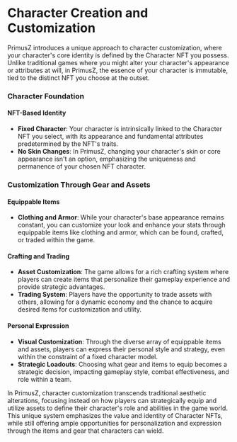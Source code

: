 # Character Creation and Customization

PrimusZ introduces a unique approach to character customization, where your character's core identity is defined by the Character NFT you possess. Unlike traditional games where you might alter your character's appearance or attributes at will, in PrimusZ, the essence of your character is immutable, tied to the distinct NFT you choose at the outset.

### Character Foundation

#### NFT-Based Identity

* **Fixed Character**: Your character is intrinsically linked to the Character NFT you select, with its appearance and fundamental attributes predetermined by the NFT's traits.
* **No Skin Changes**: In PrimusZ, changing your character's skin or core appearance isn't an option, emphasizing the uniqueness and permanence of your chosen NFT character.

### Customization Through Gear and Assets

#### Equippable Items

* **Clothing and Armor**: While your character's base appearance remains constant, you can customize your look and enhance your stats through equippable items like clothing and armor, which can be found, crafted, or traded within the game.

#### Crafting and Trading

* **Asset Customization**: The game allows for a rich crafting system where players can create items that personalize their gameplay experience and provide strategic advantages.
* **Trading System**: Players have the opportunity to trade assets with others, allowing for a dynamic economy and the chance to acquire desired items for customization and utility.

#### Personal Expression

* **Visual Customization**: Through the diverse array of equippable items and assets, players can express their personal style and strategy, even within the constraint of a fixed character model.
* **Strategic Loadouts**: Choosing what gear and items to equip becomes a strategic decision, impacting gameplay style, combat effectiveness, and role within a team.

In PrimusZ, character customization transcends traditional aesthetic alterations, focusing instead on how players can strategically equip and utilize assets to define their character's role and abilities in the game world. This unique system emphasizes the value and identity of Character NFTs, while still offering ample opportunities for personalization and expression through the items and gear that characters can wield.
